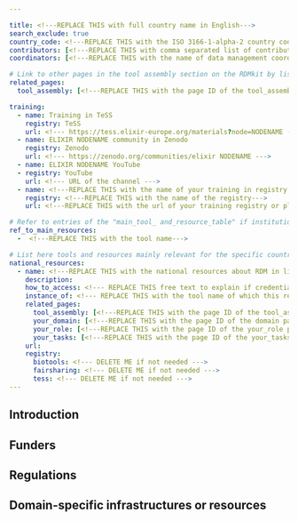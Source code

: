 ```yaml
---

title: <!---REPLACE THIS with full country name in English--->
search_exclude: true
country_code: <!---REPLACE THIS with the ISO 3166-1-alpha-2 country code, capital letters--->
contributors: [<!---REPLACE THIS with comma separated list of contributors--->]
coordinators: [<!---REPLACE THIS with the name of data management coordinators of your ELIXIR node--->]

# Link to other pages in the tool assembly section on the RDMkit by listing the page_id 
related_pages:
  tool_assembly: [<!---REPLACE THIS with the page ID of the tool_assembly pages that you want to list here as related pages--->]

training:
  - name: Training in TeSS
    registry: TeSS
    url: <!--- https://tess.elixir-europe.org/materials?node=NODENAME --->
  - name: ELIXIR NODENAME community in Zenodo
    registry: Zenodo
    url: <!--- https://zenodo.org/communities/elixir NODENAME --->
  - name: ELIXIR NODENAME YouTube
  - registry: YouTube
    url: <!--- URL of the channel --->
  - name: <!---REPLACE THIS with the name of your training in registry or platform--->
    registry: <!---REPLACE THIS with the name of the registry--->
    url: <!---REPLACE THIS with the url of your training registry or platform--->

# Refer to entries of the "main_tool_ and_resource_table" if institutions, organizations and projects from the country contribute to the development of international tools and resources. 
ref_to_main_resources: 
  -  <!---REPLACE THIS with the tool name--->

# List here tools and resources mainly relevant for the specific country
national_resources: 
  - name: <!---REPLACE THIS with the national resources about RDM in life sciences such as local instances of tools, guidelines or regulations--->
    description:
    how_to_access: <!--- REPLACE THIS free text to explain if credentials, login, specific affiliations etc are needed to access the resource or tool--->
    instance_of: <!--- REPLACE THIS with the tool name of which this resource is an instance of, taken from the all tools and resources page --->
    related_pages:
      tool_assembly: [<!---REPLACE THIS with the page ID of the tool_assembly pages that you want to list here as related pages--->]
      your_domain: [<!---REPLACE THIS with the page ID of the domain pages that you want to list here as related pages--->]
      your_role: [<!---REPLACE THIS with the page ID of the your_role pages that you want to list here as related pages--->]
      your_tasks: [<!---REPLACE THIS with the page ID of the your_tasks pages that you want to list here as related pages--->]
    url:
    registry:
      biotools: <!--- DELETE ME if not needed --->
      fairsharing: <!--- DELETE ME if not needed --->
      tess: <!--- DELETE ME if not needed --->
---
```

<!---All the resources added above will appear on the table at the bottom of the page--->

<!---Following information for the page text--->
<!---Use this template as guidance, all fields are optional. Feel free to modify any section if you think it is necessary--->
<!---If the information is already in another resource, please include the link instead of duplicating information--->
<!---Please focus on resources that are relevant for the whole country for life sciences--->

## Introduction 
<!---General RDM considerations for your country, how to deal with RDM on a national level--->

## Funders

## Regulations
<!--- Ethical and legal regulations in the country, committees etc --->

## Domain-specific infrastructures or resources 
<!--- e.g. human data, covid-19. Please, only add domain-specific resources that you think don't fit in the table at the bottom--->
